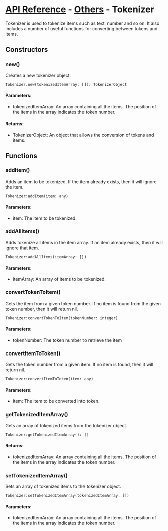 # [API Reference](../../API.md) - [Others](../Others.md) - Tokenizer

Tokenizer is used to tokenize items such as text, number and so on. It also includes a number of useful functions for converting between tokens and items.

## Constructors

### new()

Creates a new tokenizer object.

```
Tokenizer.new(tokenizedItemArray: []): TokenizerObject
```

#### Parameters:

* tokenizedItemArray: An array containing all the items. The position of the items in the array indicates the token number.

#### Returns:

* TokenizerObject: An object that allows the conversion of tokens and items.

## Functions

### addItem()

Adds an item to be tokenized. If the item already exists, then it will ignore the item.

```
Tokenizer:addItem(item: any)
```

#### Parameters:

* item: The item to be tokenized.

### addAllItems()

Adds tokenize all items in the item array. If an item already exists, then it will ignore that item.

```
Tokenizer:addAllItems(itemArray: [])
```

#### Parameters:

* itemArray: An array of items to be tokenized.

### convertTokenToItem()

Gets the item from a given token number. If no item is found from the given token number, then it will return nil.

```
Tokenizer:convertTokenToItem(tokenNumber: integer)
```

#### Parameters:

* tokenNumber: The token number to retrieve the item

### convertItemToToken()

Gets the token number from a given item. If no item is found, then it will return nil.

```
Tokenizer:convertItemToToken(item: any)
```

#### Parameters:

* item: The item to be converted into token.

### getTokenizedItemArray()

Gets an array of tokenized items from the tokenizer object.

```
Tokenizer:getTokenizedItemArray(): []
```

#### Returns:

* tokenizedItemArray: An array containing all the items. The position of the items in the array indicates the token number.

### setTokenizedItemArray()

Sets an array of tokenized items to the tokenizer object.

```
Tokenizer:setTokenizedItemArray(tokenizedItemArray: [])
```

#### Parameters:

* tokenizedItemArray: An array containing all the items. The position of the items in the array indicates the token number.




